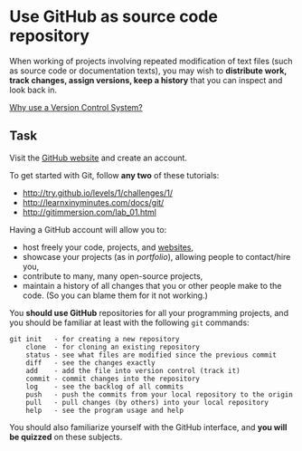 Use GitHub as source code repository
====================================

When working of projects involving repeated modification of text files 
(such as source code or documentation texts), you may wish to 
**distribute work, track changes, assign versions, keep a history** 
that you can inspect and look back in.

[Why use a Version Control System?](http://stackoverflow.com/questions/1408450/why-should-i-use-version-control)

Task
----
Visit the [GitHub website](https://github.com/) and create an account.

To get started with Git, follow **any two** of these tutorials:
* http://try.github.io/levels/1/challenges/1/
* http://learnxinyminutes.com/docs/git/
* http://gitimmersion.com/lab_01.html

Having a GitHub account will allow you to:
* host freely your code, projects, and [websites](http://jekyllbootstrap.com/),
* showcase your projects (as in _portfolio_), allowing people to contact/hire you,
* contribute to many, many open-source projects,
* maintain a history of all changes that you or other people make to the code. (So you can blame them for it not working.)

You **should use GitHub** repositories for all your programming projects, and
you should be familiar at least with the following `git` commands:
```
git init   - for creating a new repository
    clone  - for cloning an existing repository
    status - see what files are modified since the previous commit
    diff   - see the changes exactly
    add    - add the file into version control (track it)
    commit - commit changes into the repository
    log    - see the backlog of all commits
    push   - push the commits from your local repository to the origin
    pull   - pull changes (by others) into your local repository
    help   - see the program usage and help
```
You should also familiarize yourself with the GitHub interface, and **you will
be quizzed** on these subjects.

